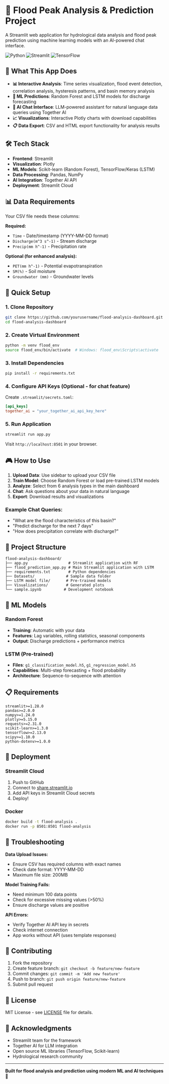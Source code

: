 # 🌊 Flood Peak Analysis & Prediction Project

A Streamlit web application for hydrological data analysis and flood peak prediction using machine learning models with an AI-powered chat interface.

![Python](https://img.shields.io/badge/Python-3.8%2B-blue.svg)
![Streamlit](https://img.shields.io/badge/Streamlit-1.28%2B-red.svg)
![TensorFlow](https://img.shields.io/badge/TensorFlow-2.13%2B-orange.svg)

## 🎯 What This App Does

- **📊 Interactive Analysis**: Time series visualization, flood event detection, correlation analysis, hysteresis patterns, and basin memory analysis
- **🤖 ML Predictions**: Random Forest and LSTM models for discharge forecasting
- **💬 AI Chat Interface**: LLM-powered assistant for natural language data queries using Together AI
- **📈 Visualizations**: Interactive Plotly charts with download capabilities
- **📋 Data Export**: CSV and HTML export functionality for analysis results

## 🛠️ Tech Stack

- **Frontend**: Streamlit
- **Visualization**: Plotly
- **ML Models**: Scikit-learn (Random Forest), TensorFlow/Keras (LSTM)
- **Data Processing**: Pandas, NumPy
- **AI Integration**: Together AI API
- **Deployment**: Streamlit Cloud

## 📊 Data Requirements

Your CSV file needs these columns:

**Required:**
- `Time` - Date/timestamp (YYYY-MM-DD format)
- `Discharge(m^3 s^-1)` - Stream discharge
- `Precip(mm h^-1)` - Precipitation rate

**Optional (for enhanced analysis):**
- `PET(mm h^-1)` - Potential evapotranspiration
- `SM(%)` - Soil moisture
- `Groundwater (mm)` - Groundwater levels

## 🚀 Quick Setup

### 1. Clone Repository
```bash
git clone https://github.com/yourusername/flood-analysis-dashboard.git
cd flood-analysis-dashboard
```

### 2. Create Virtual Environment
```bash
python -m venv flood_env
source flood_env/bin/activate  # Windows: flood_env\Scripts\activate
```

### 3. Install Dependencies
```bash
pip install -r requirements.txt
```

### 4. Configure API Keys (Optional - for chat feature)
Create `.streamlit/secrets.toml`:
```toml
[api_keys]
together_ai = "your_together_ai_api_key_here"
```

### 5. Run Application
```bash
streamlit run app.py
```

Visit `http://localhost:8501` in your browser.

## 🎮 How to Use

1. **Upload Data**: Use sidebar to upload your CSV file
2. **Train Model**: Choose Random Forest or load pre-trained LSTM models
3. **Analyze**: Select from 6 analysis types in the main dashboard
4. **Chat**: Ask questions about your data in natural language
5. **Export**: Download results and visualizations

### Example Chat Queries:
- "What are the flood characteristics of this basin?"
- "Predict discharge for the next 7 days"
- "How does precipitation correlate with discharge?"

## 📁 Project Structure

```
flood-analysis-dashboard/
├── app.py                  # Streamlit application with RF
├── flood_prediction_app.py # Main Streamlit application with LSTM             
├── requirements.txt        # Python dependencies
├── Datasets/              # Sample data folder
├── LSTM model file/       # Pre-trained models
├── Visualizations/        # Generated plots
└── sample.ipynb          # Development notebook
```

## 🤖 ML Models

### Random Forest
- **Training**: Automatic with your data
- **Features**: Lag variables, rolling statistics, seasonal components
- **Output**: Discharge predictions + performance metrics

### LSTM (Pre-trained)
- **Files**: `g1_classification_model.h5`, `g1_regression_model.h5`
- **Capabilities**: Multi-step forecasting + flood probability
- **Architecture**: Sequence-to-sequence with attention

## 📋 Requirements

```
streamlit>=1.28.0
pandas>=2.0.0
numpy>=1.24.0
plotly>=5.15.0
requests>=2.31.0
scikit-learn>=1.3.0
tensorflow>=2.13.0
scipy>=1.10.0
python-dotenv>=1.0.0
```

## 🚀 Deployment

### Streamlit Cloud
1. Push to GitHub
2. Connect to [share.streamlit.io](https://share.streamlit.io)
3. Add API keys in Streamlit Cloud secrets
4. Deploy!

### Docker
```bash
docker build -t flood-analysis .
docker run -p 8501:8501 flood-analysis
```

## 🔧 Troubleshooting

**Data Upload Issues:**
- Ensure CSV has required columns with exact names
- Check date format: YYYY-MM-DD
- Maximum file size: 200MB

**Model Training Fails:**
- Need minimum 100 data points
- Check for excessive missing values (>50%)
- Ensure discharge values are positive

**API Errors:**
- Verify Together AI API key in secrets
- Check internet connection
- App works without API (uses template responses)

## 🤝 Contributing

1. Fork the repository
2. Create feature branch: `git checkout -b feature/new-feature`
3. Commit changes: `git commit -m 'Add new feature'`
4. Push to branch: `git push origin feature/new-feature`
5. Submit pull request

## 📄 License

MIT License - see [LICENSE](LICENSE) file for details.

## 🙏 Acknowledgments

- Streamlit team for the framework
- Together AI for LLM integration
- Open source ML libraries (TensorFlow, Scikit-learn)
- Hydrological research community

---

**Built for flood analysis and prediction using modern ML and AI techniques** 🌊
